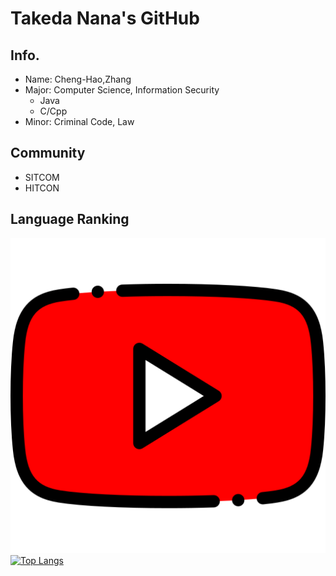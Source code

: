 # Takeda Nana's GitHub
## Info.
- Name: Cheng-Hao,Zhang
- Major: Computer Science, Information Security
  -  Java
  -  C/Cpp
- Minor: Criminal Code, Law

## Community
- SITCOM
- HITCON

## Language Ranking
 ![my YT](youtube.png)
[![Top Langs](https://github-readme-stats.vercel.app/api/top-langs/?username=windware1203&layout=compact&theme=calm)](https://github.com/windware1203/github-readme-stats)